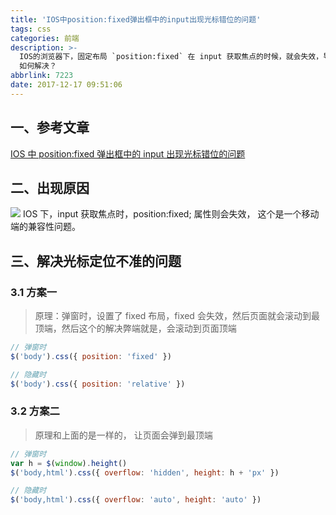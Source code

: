 ```yaml
---
title: 'IOS中position:fixed弹出框中的input出现光标错位的问题'
tags: css
categories: 前端
description: >-
  IOS的浏览器下，固定布局 `position:fixed` 在 input 获取焦点的时候，就会失效，导致页面样式出问题， 本文主要讲解： 为什么出现？
  如何解决？
abbrlink: 7223
date: 2017-12-17 09:51:06
---
```


## 一、参考文章

[IOS 中 position:fixed 弹出框中的 input 出现光标错位的问题](https://www.cnblogs.com/NatChen/p/7941133.html)

## 二、出现原因

![](https://ws1.sinaimg.cn/large/006tNc79gy1fmjj2rqq4yj30ku112mym.jpg)
IOS 下，input 获取焦点时，position:fixed; 属性则会失效， 这个是一个移动端的兼容性问题。

## 三、解决光标定位不准的问题

### 3.1 方案一

> 原理：弹窗时，设置了 fixed 布局，fixed 会失效，然后页面就会滚动到最顶端，然后这个的解决弊端就是，会滚动到页面顶端

```javascript
// 弹窗时
$('body').css({ position: 'fixed' })

// 隐藏时
$('body').css({ position: 'relative' })
```

### 3.2 方案二

> 原理和上面的是一样的， 让页面会弹到最顶端

```javascript
// 弹窗时
var h = $(window).height()
$('body,html').css({ overflow: 'hidden', height: h + 'px' })

// 隐藏时
$('body,html').css({ overflow: 'auto', height: 'auto' })
```
